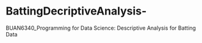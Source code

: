 # BattingDecriptiveAnalysis-
BUAN6340_Programming for Data Science: Descriptive Analysis for Batting Data
